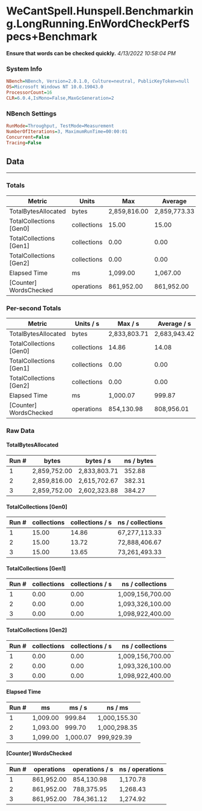﻿# WeCantSpell.Hunspell.Benchmarking.LongRunning.EnWordCheckPerfSpecs+Benchmark
__Ensure that words can be checked quickly.__
_4/13/2022 10:58:04 PM_
### System Info
```ini
NBench=NBench, Version=2.0.1.0, Culture=neutral, PublicKeyToken=null
OS=Microsoft Windows NT 10.0.19043.0
ProcessorCount=16
CLR=6.0.4,IsMono=False,MaxGcGeneration=2
```

### NBench Settings
```ini
RunMode=Throughput, TestMode=Measurement
NumberOfIterations=3, MaximumRunTime=00:00:01
Concurrent=False
Tracing=False
```

## Data
-------------------

### Totals
|          Metric |           Units |             Max |         Average |             Min |          StdDev |
|---------------- |---------------- |---------------- |---------------- |---------------- |---------------- |
|TotalBytesAllocated |           bytes |    2,859,816.00 |    2,859,773.33 |    2,859,752.00 |           36.95 |
|TotalCollections [Gen0] |     collections |           15.00 |           15.00 |           15.00 |            0.00 |
|TotalCollections [Gen1] |     collections |            0.00 |            0.00 |            0.00 |            0.00 |
|TotalCollections [Gen2] |     collections |            0.00 |            0.00 |            0.00 |            0.00 |
|    Elapsed Time |              ms |        1,099.00 |        1,067.00 |        1,009.00 |           50.32 |
|[Counter] WordsChecked |      operations |      861,952.00 |      861,952.00 |      861,952.00 |            0.00 |

### Per-second Totals
|          Metric |       Units / s |         Max / s |     Average / s |         Min / s |      StdDev / s |
|---------------- |---------------- |---------------- |---------------- |---------------- |---------------- |
|TotalBytesAllocated |           bytes |    2,833,803.71 |    2,683,943.42 |    2,602,323.88 |      129,955.10 |
|TotalCollections [Gen0] |     collections |           14.86 |           14.08 |           13.65 |            0.68 |
|TotalCollections [Gen1] |     collections |            0.00 |            0.00 |            0.00 |            0.00 |
|TotalCollections [Gen2] |     collections |            0.00 |            0.00 |            0.00 |            0.00 |
|    Elapsed Time |              ms |        1,000.07 |          999.87 |          999.70 |            0.19 |
|[Counter] WordsChecked |      operations |      854,130.98 |      808,956.01 |      784,361.12 |       39,174.13 |

### Raw Data
#### TotalBytesAllocated
|           Run # |           bytes |       bytes / s |      ns / bytes |
|---------------- |---------------- |---------------- |---------------- |
|               1 |    2,859,752.00 |    2,833,803.71 |          352.88 |
|               2 |    2,859,816.00 |    2,615,702.67 |          382.31 |
|               3 |    2,859,752.00 |    2,602,323.88 |          384.27 |

#### TotalCollections [Gen0]
|           Run # |     collections | collections / s |ns / collections |
|---------------- |---------------- |---------------- |---------------- |
|               1 |           15.00 |           14.86 |   67,277,113.33 |
|               2 |           15.00 |           13.72 |   72,888,406.67 |
|               3 |           15.00 |           13.65 |   73,261,493.33 |

#### TotalCollections [Gen1]
|           Run # |     collections | collections / s |ns / collections |
|---------------- |---------------- |---------------- |---------------- |
|               1 |            0.00 |            0.00 |1,009,156,700.00 |
|               2 |            0.00 |            0.00 |1,093,326,100.00 |
|               3 |            0.00 |            0.00 |1,098,922,400.00 |

#### TotalCollections [Gen2]
|           Run # |     collections | collections / s |ns / collections |
|---------------- |---------------- |---------------- |---------------- |
|               1 |            0.00 |            0.00 |1,009,156,700.00 |
|               2 |            0.00 |            0.00 |1,093,326,100.00 |
|               3 |            0.00 |            0.00 |1,098,922,400.00 |

#### Elapsed Time
|           Run # |              ms |          ms / s |         ns / ms |
|---------------- |---------------- |---------------- |---------------- |
|               1 |        1,009.00 |          999.84 |    1,000,155.30 |
|               2 |        1,093.00 |          999.70 |    1,000,298.35 |
|               3 |        1,099.00 |        1,000.07 |      999,929.39 |

#### [Counter] WordsChecked
|           Run # |      operations |  operations / s | ns / operations |
|---------------- |---------------- |---------------- |---------------- |
|               1 |      861,952.00 |      854,130.98 |        1,170.78 |
|               2 |      861,952.00 |      788,375.95 |        1,268.43 |
|               3 |      861,952.00 |      784,361.12 |        1,274.92 |


